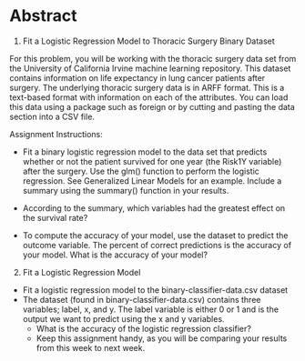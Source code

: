 
# Abstract

1. Fit a Logistic Regression Model to Thoracic Surgery Binary Dataset

For this problem, you will be working with the thoracic surgery data set from
the University of California Irvine machine learning repository. This dataset
contains information on life expectancy in lung cancer patients after surgery.
The underlying thoracic surgery data is in ARFF format. This is a text-based
format with information on each of the attributes. You can load this data using
a package such as foreign or by cutting and pasting the data section into a CSV
file.

Assignment Instructions:
- Fit a binary logistic regression model to the data set that predicts whether
  or not the patient survived for one year (the Risk1Y variable) after the
  surgery. Use the glm() function to perform the logistic regression. See
  Generalized Linear Models for an example. Include a summary using the summary()
  function in your results.

- According to the summary, which variables had the greatest effect on the
  survival rate?

- To compute the accuracy of your model, use the dataset to predict the outcome
  variable. The percent of correct predictions is the accuracy of your model.
  What is the accuracy of your model?

2. Fit a Logistic Regression Model
- Fit a logistic regression model to the binary-classifier-data.csv dataset
- The dataset (found in binary-classifier-data.csv) contains three variables;
  label, x, and y. The label variable is either 0 or 1 and is the output we want
  to predict using the x and y variables.
  - What is the accuracy of the logistic regression classifier?
  - Keep this assignment handy, as you will be comparing your results from this
    week to next week.


